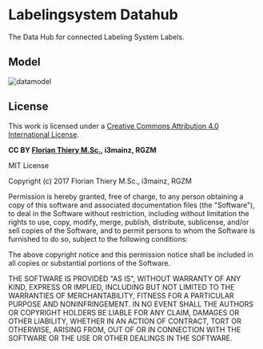 # Labelingsystem Datahub

The Data Hub for connected Labeling System Labels.

## Model

![datamodel](../../raw/master/img/datamodel-simple.png)

## License

This work is licensed under a [Creative Commons Attribution 4.0 International License](http://creativecommons.org/licenses/by/4.0/).

**CC BY [Florian Thiery M.Sc.](http://orcid.org/0000-0002-3246-3531), i3mainz, RGZM**

MIT License

Copyright (c) 2017 Florian Thiery M.Sc., i3mainz, RGZM

Permission is hereby granted, free of charge, to any person obtaining a copy
of this software and associated documentation files (the "Software"), to deal
in the Software without restriction, including without limitation the rights
to use, copy, modify, merge, publish, distribute, sublicense, and/or sell
copies of the Software, and to permit persons to whom the Software is
furnished to do so, subject to the following conditions:

The above copyright notice and this permission notice shall be included in all
copies or substantial portions of the Software.

THE SOFTWARE IS PROVIDED "AS IS", WITHOUT WARRANTY OF ANY KIND, EXPRESS OR
IMPLIED, INCLUDING BUT NOT LIMITED TO THE WARRANTIES OF MERCHANTABILITY,
FITNESS FOR A PARTICULAR PURPOSE AND NONINFRINGEMENT. IN NO EVENT SHALL THE
AUTHORS OR COPYRIGHT HOLDERS BE LIABLE FOR ANY CLAIM, DAMAGES OR OTHER
LIABILITY, WHETHER IN AN ACTION OF CONTRACT, TORT OR OTHERWISE, ARISING FROM,
OUT OF OR IN CONNECTION WITH THE SOFTWARE OR THE USE OR OTHER DEALINGS IN THE
SOFTWARE.
